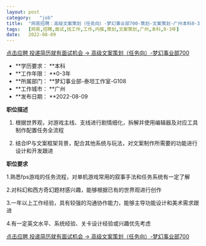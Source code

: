 ```yaml
---
layout:	post
category:	"job"
title:	"网易招聘：高级文案策划（任务向）-梦幻事业部700-策划-文案策划-广州本科0-3年"
tags:	[网易,招聘,面试,找工作,工作,内推,策划,文案策划,广州,本科,0-3年]
date:	2022-08-09
---
```


[点击应聘 投递简历就有面试机会 ->  高级文案策划（任务向）-梦幻事业部700](http://mobile.bole.netease.com/bole/boleDetail?id=39963&employeeId=346f03c3cda5f04c&key=all)



- **学历要求： **本科
- **工作年限： **0-3年
- **所属部门： **梦幻事业部-泰坦工作室-G108
- **工作城市： **广州
- **发布日期： **2022-08-09



**职位描述**

1. 根据世界观，对游戏主线、支线进行剧情细化，拆解并使用编辑器及对应工具制作配置任务全流程

2. 结合IP与文案框架背景，配合其他系统与玩法，对文案制作所需要的功能进行设计和开发跟进



**职位要求**

1.熟悉fps游戏的任务流程，对单机游戏常用的叙事手法和任务系统有一定了解

2.对科幻和西方奇幻题材感兴趣，能够根据已有的世界观进行创作

3.一年以上工作经验，具有较强的沟通协作能力，能够主导功能设计和美术需求跟进

4.有一定英文水平、系统经验、关卡设计经验或兴趣优先考虑



[点击应聘 投递简历就有面试机会 ->  高级文案策划（任务向）-梦幻事业部700](http://mobile.bole.netease.com/bole/boleDetail?id=39963&employeeId=346f03c3cda5f04c&key=all)